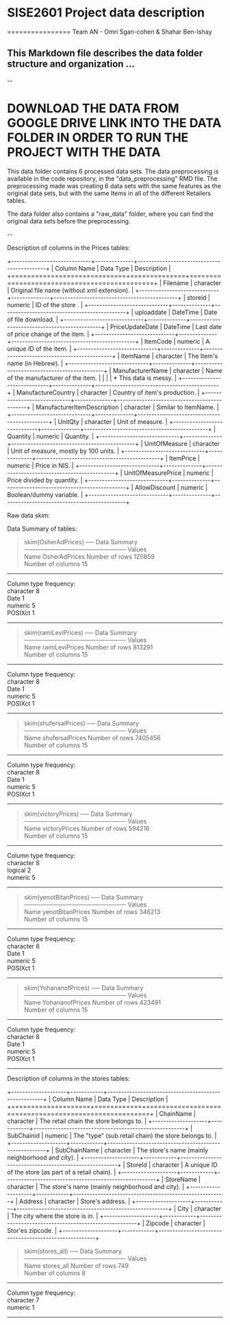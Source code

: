 # SISE2601 Project data description
================
Team AN - Omri Sgan-cohen & Shahar Ben-Ishay

## This Markdown file describes the data folder structure and organization ...

--

# DOWNLOAD THE DATA FROM GOOGLE DRIVE LINK INTO THE DATA FOLDER IN ORDER TO RUN THE PROJECT WITH THE DATA

This data folder contains 6 processed data sets.
The data preprocessing is available in the code repository, in the "data_preprocessing" RMD file. 
The preprocessing made was creating 6 data sets with the same features as the original data sets, but with the same Items in all of the different Retailers tables.

The data folder also contains a "raw_data" folder, where you can find the original data sets before the preprocessing.

--

Description of columns in the Prices tables:

+-----------------------------+--------------+--------------------------------------------+
| Column Name                 | Data Type    | Description                                 |
+=============================+==============+=============================================+
| Filename                    | character    | Original file name (without xml extension). |
+-----------------------------+--------------+---------------------------------------------+
| storeid                     | numeric      | ID of the store .                           |
+-----------------------------+--------------+---------------------------------------------+
| uploaddate                  | DateTime     | Date of file download.                      |
+-----------------------------+--------------+---------------------------------------------+
| PriceUpdateDate             | DateTime     | Last date of price change of the item.      |
+-----------------------------+--------------+---------------------------------------------+
| ItemCode                    | numeric      | A unique ID of the item.                    |
+-----------------------------+--------------+---------------------------------------------+
| ItemName                    | character    | The Item's name (in Hebrew).                |
+-----------------------------+--------------+---------------------------------------------+
| ManufacturerName            | character    | Name of the manufacturer of the item.       |
|                             |              | * This data is messy.                       |
+-----------------------------+--------------+---------------------------------------------+
| ManufactureCountry          | character    | Country of item's production.               |
+-----------------------------+--------------+---------------------------------------------+
| ManufacturerItemDescription | character    | Similar to ItemName.                        |
+-----------------------------+--------------+---------------------------------------------+
| UnitQty                     | character    | Unit of measure.                            |
+-----------------------------+--------------+---------------------------------------------+
| Quantity                    | numeric      | Quantity.                                   |
+-----------------------------+--------------+---------------------------------------------+
| UnitOfMeasure               | character    | Unit of measure, mostly by 100 units.       |
+-----------------------------+--------------+---------------------------------------------+
| ItemPrice                   | numeric      | Price in NIS.                               |
+-----------------------------+--------------+---------------------------------------------+
| UnitOfMeasurePrice          | numeric      | Price divided by quantity.                  |
+-----------------------------+--------------+---------------------------------------------+
| AllowDiscount               | numeric      | Boolean/dummy variable.                     |
+-----------------------------+--------------+---------------------------------------------+


Raw data skim:

Data Summary of tables:

> skim(OsherAdPrices)
── Data Summary ────────────────────────
                           Values       
Name                       OsherAdPrices
Number of rows             120859       
Number of columns          15           
_______________________                 
Column type frequency:                  
  character                8            
  Date                     1            
  numeric                  5            
  POSIXct                  1
________________________                
  
 > skim(ramiLeviPrices)
── Data Summary ────────────────────────
                           Values        
Name                       ramiLeviPrices
Number of rows             813291        
Number of columns          15            
_______________________                  
Column type frequency:                   
  character                8             
  Date                     1             
  numeric                  5             
  POSIXct                  1             
________________________

> skim(shufersalPrices)
── Data Summary ────────────────────────
                           Values         
Name                       shufersalPrices
Number of rows             7405456        
Number of columns          15             
_______________________                   
Column type frequency:                    
  character                8              
  Date                     1              
  numeric                  5              
  POSIXct                  1              
________________________

> skim(victoryPrices)
── Data Summary ────────────────────────
                           Values       
Name                       victoryPrices
Number of rows             594216       
Number of columns          15           
_______________________                 
Column type frequency:                  
  character                8            
  logical                  2            
  numeric                  5            
________________________

> skim(yenotBitanPrices)
── Data Summary ────────────────────────
                           Values          
Name                       yenotBitanPrices
Number of rows             346213          
Number of columns          15              
_______________________                    
Column type frequency:                     
  character                8               
  Date                     1               
  numeric                  5               
  POSIXct                  1               
________________________                   

> skim(YohananofPrices)
── Data Summary ────────────────────────
                           Values         
Name                       YohananofPrices
Number of rows             423491         
Number of columns          15             
_______________________                   
Column type frequency:                    
  character                8              
  Date                     1              
  numeric                  5              
  POSIXct                  1              
________________________                 


Description of columns in the stores tables:

+--------------------+------------+------------------------------------------------------+
| Column Name        | Data Type  | Description                                           |
+====================+============+=======================================================+
| ChainName          | character  | The retail chain the store belongs to.                |
+--------------------+------------+-------------------------------------------------------+
| SubChainid         | numeric    | The "type" (sub retail chain) the store belongs to.   |
+--------------------+------------+-------------------------------------------------------+
| SubChainName       | character  | The store's name (mainly neighborhood and city).      |
+--------------------+------------+-------------------------------------------------------+
| StoreId            | character  | A unique ID of the store (as part of a retail chain). |
+--------------------+------------+-------------------------------------------------------+
| StoreName          | character  | The store's name (mainly neighborhood and city).      |
+--------------------+------------+-------------------------------------------------------+
| Address            | character  | Store's address.                                      |
+--------------------+------------+-------------------------------------------------------+
| City               | character  | The city where the store is in.                       |
+--------------------+------------+-------------------------------------------------------+
| Zipcode            | character  | Stor'es zipcode.                                      |
+--------------------+------------+-------------------------------------------------------+

> skim(stores_all)
── Data Summary ────────────────────────
                           Values    
Name                       stores_all
Number of rows             749       
Number of columns          8         
_______________________              
Column type frequency:               
  character                7         
  numeric                  1         
________________________ 
